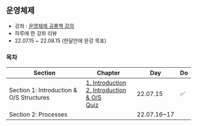 ## 운영체제 
- 강좌 : [운영체제 공룡책 강의](https://www.inflearn.com/course/%EC%9A%B4%EC%98%81%EC%B2%B4%EC%A0%9C-%EA%B3%B5%EB%A3%A1%EC%B1%85-%EC%A0%84%EA%B3%B5%EA%B0%95%EC%9D%98/dashboard)
- 하루에 한 강좌 리뷰
- 22.07.15 ~ 22.08.15 (한달안에 완강 목표)
### 목차

| Section                            | Chapter |                                                         Day | Do |
| ---------------------------------- | ---- | ------------------------------------------------------------ | --- |
| Section 1: Introduction & O/S Structures| [1. Introduction](https://julia0926.notion.site/1-Introduction-9b9cd69b21cf48a5bd226cc04d7a956e) <br />[2. Introduction & O/S](https://julia0926.notion.site/2-Introduction-O-S-01070c836bed4a088f58b821c23140a5) <br> [Quiz](https://notability.com/n/2M0ghAEySBAQpN0nuiQktp) | 22.07.15 | ✅ |
| Section 2: Processes |  | 22.07.16~17 | 
